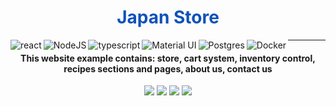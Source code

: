 <div align="center">

  <h1 align="center" style="color:#0F52BA">Japan Store</h1>
  
  <div aling="center" width:100%>
  <img align="left" alt="react" src="https://img.shields.io/badge/React-20232A?style=for-the-badge&logo=react&logoColor=61DAFB"/>
  <img align="left" alt="NodeJS" src="https://img.shields.io/badge/node.js%20-%2343853D.svg?&style=for-the-badge&logo=node.js&logoColor=white"/>
  <img align="left" alt="typescript" src="https://img.shields.io/badge/TypeScript-007ACC?style=for-the-badge&logo=typescript&logoColor=white"/>
  <img align="left" alt="Material UI" src="https://img.shields.io/badge/material%20ui%20-%230081CB.svg?&style=for-the-badge&logo=material-ui&logoColor=white"/>
  <img align="left" alt="Postgres" src ="https://img.shields.io/badge/postgres-%23316192.svg?&style=for-the-badge&logo=postgresql&logoColor=white"/>
  <img align="left" alt="Docker" src="https://img.shields.io/badge/docker%20-%230db7ed.svg?&style=for-the-badge&logo=docker&logoColor=white"/>
  </div>
  <hr>
  <h4 align="center">This website example contains: store, cart system, inventory control, recipes sections and pages, about us, contact us</h4>
  
  <div align="center">
  <a href="https://imgur.com/yhripSF"><img src="https://i.imgur.com/yhripSF.png"/></a>
  <a href="https://imgur.com/oVq7tuP"><img src="https://i.imgur.com/oVq7tuP.png"/></a>
  <a href="https://imgur.com/GuozfPb"><img src="https://i.imgur.com/GuozfPb.png"/></a>
  <a href="https://imgur.com/28t5IVX"><img src="https://i.imgur.com/28t5IVX.png"/></a>
  </div>
</div>

